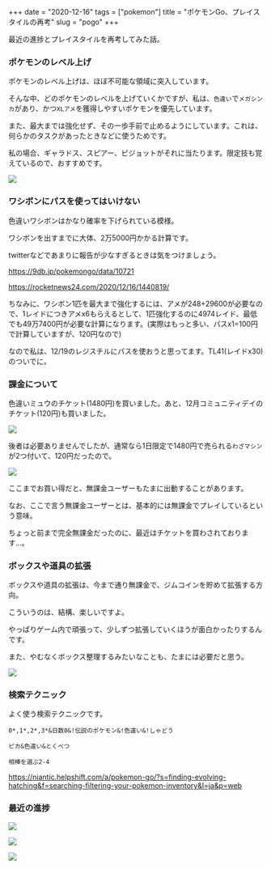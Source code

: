 +++
date = "2020-12-16"
tags = ["pokemon"]
title = "ポケモンGo、プレイスタイルの再考"
slug = "pogo"
+++

最近の進捗とプレイスタイルを再考してみた話。

### ポケモンのレベル上げ

ポケモンのレベル上げは、ほぼ不可能な領域に突入しています。

そんな中、どのポケモンのレベルを上げていくかですが、私は、`色違い`で`メガシンカ`があり、かつ`XLアメ`を獲得しやすいポケモンを優先しています。

また、最大までは強化せず、その一歩手前で止めるようにしています。これは、何らかのタスクがあったときなどに使うためです。

私の場合、ギャラドス、スピアー、ピジョットがそれに当たります。限定技も覚えているので、おすすめです。

![](https://raw.githubusercontent.com/syui/img/master/other/pokemongo_20201216_0167.png)

### ワシボンにパスを使ってはいけない

色違いワシボンはかなり確率を下げられている模様。

ワシボンを出すまでに大体、2万5000円かかる計算です。

twitterなどであまりに報告が少なすぎるときは気をつけましょう。

https://9db.jp/pokemongo/data/10721

https://rocketnews24.com/2020/12/16/1440819/

ちなみに、ワシボン1匹を最大まで強化するには、アメが248+29600が必要なので、1レイドにつきアメx6もらえるとして、1匹強化するのに4974レイド、最低でも49万7400円が必要な計算になります。(実際はもっと多い、パスx1=100円で計算していますが、120円なので)

なので私は、12/19のレジスチルにパスを使おうと思ってます。TL41(レイドx30)のついでに。

### 課金について

色違いミュウのチケット(1480円)を買いました。あと、12月コミュニティデイのチケット(120円)も買いました。

![](https://raw.githubusercontent.com/syui/img/master/other/pokemongo_20201216_0172.png)


後者は必要ありませんでしたが、通常なら1日限定で1480円で売られる`わざマシン`が2つ付いて、120円だったので。

![](https://raw.githubusercontent.com/syui/img/master/other/pokemongo_20201216_0173.png)

ここまでお買い得だと、無課金ユーザーもたまに出動することがあります。

なお、ここで言う無課金ユーザーとは、基本的には無課金でプレイしているという意味。

ちょっと前まで完全無課金だったのに、最近はチケットを買わされております...。

### ボックスや道具の拡張

ボックスや道具の拡張は、今まで通り無課金で、ジムコインを貯めて拡張する方向。

こういうのは、結構、楽しいですよ。

やっぱりゲーム内で頑張って、少しずつ拡張していくほうが面白かったりするんです。

また、やむなくボックス整理するみたいなことも、たまには必要だと思う。

![](https://raw.githubusercontent.com/syui/img/master/other/pokemongo_20201216_0000.jpg)

### 検索テクニック

よく使う検索テクニックです。

```
0*,1*,2*,3*&日数0&!伝説のポケモン&!色違い&!しゃどう
```

```
ピカ&色違い&とくべつ
```

```
相棒を選ぶ2-4
```

https://niantic.helpshift.com/a/pokemon-go/?s=finding-evolving-hatching&f=searching-filtering-your-pokemon-inventory&l=ja&p=web

### 最近の進捗

![](https://raw.githubusercontent.com/syui/img/master/other/pokemongo_20201216_0170.png)

![](https://raw.githubusercontent.com/syui/img/master/other/pokemongo_20201216_0168.png)

![](https://raw.githubusercontent.com/syui/img/master/other/pokemongo_20201216_0171.png)
